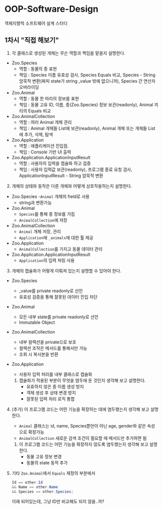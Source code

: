 # OOP-Software-Design
객체지향적 소프트웨어 설계 스터디


## 1차시 "직접 해보기"
1. 각 클래스로 생성된 개체는 무슨 역할과 책임을 맡을지 설명한다.

- Zoo.Species
    - 역할 : 동물의 종 표현
    - 책임 : Species 이름 유효성 검사, Species Equals 비교, Species - String 암묵적 변환(짜피 state가 string _value 밖에 없으니까), Species 간 연산자 오버라이딩 
- Zoo.Animal
    - 역할 : 동물 한 마리의 정보를 표현
    - 책임 : 동물 고유 ID, 이름, 종(Zoo.Species) 정보 보관(readonly), Animal 끼리의 Equals 비교
- Zoo.AnimalCollection
    - 역할 : 여러 Animal 개체 관리
    - 책임 : Animal 개체들 List에 보관(readonly), Animal 개체 또는 개체들 List에 추가, 삭제, 탐색
- Zoo.Application
    - 역할 : 애플리케이션 진입점.
    - 책임 : Console 기반 UI 출력
- Zoo.Application.ApplicationInputResult
    - 역할 : 사용자의 입력을 캡슐화 하고 검증
    - 책임 : 사용자 입력값 보관(readonly), 프로그램 종료 요청 검사, ApplicationInputResult - String 암묵적 변환

2. 개체의 상태와 동작은 다른 개체와 어떻게 상호작용하는지 설명한다.
- Zoo.Species
    -`Animal` 개체의 field로 사용
    - string과 변환가능
- Zoo.Animal
    - `Species`를 통해 종 정보를 가짐
    - `AnimalCollection`에 저장
- Zoo.AnimalCollection
    - `Animal` 개체 저장, 관리
    - `Application`에 `_animals`에 대한 툴 제공
- Zoo.Application
    - `AnimalCollection`를 가지고 동물 데이터 관리
- Zoo.Application.ApplicationInputResult
    - `Application`의 입력 처링 사용

3. 개체의 캡슐화가 어떻게 이뤄져 있는지 설명할 수 있어야 한다.
- Zoo.Species
    - _value를 private readonly로 선언
    - 유효성 검증을 통해 잘못된 데이터 진입 차단
- Zoo.Animal
    - 모든 내부 state를 private readonly로 선언
    - Immutable Object
- Zoo.AnimalCollection
    - 내부 컬렉션을 private으로 보호
    - 컬렉션 조작은 메서드를 통해서만 가능
    - 조회 시 복사본을 반환
- Zoo.Application
    - 사용자 입력 처리를 내부 클래스로 캡슐화

	1. 캡슐화가 적용된 부분이 무엇을 염두에 둔 것인지 생각해 보고 설명한다.
        - 유효하지 않은 종 이름 생성 방지
        - 객체 생성 후 상태 변경 방지
        - 잘못된 입력 처리 로직 통합
4. (추가) 이 프로그램 코드는 어떤 기능을 확장하는 데에 염두했는지 생각해 보고 설명한다.
    - `Animal` 클래스는 id, name, Species뿐만이 아닌 age, gender와 같은 속성으로 확장가능
    - `AnimalCollection` 새로운 검색 조건이 필요할 때 메서드만 추가하면 됨
	1. 이 프로그램 코드는 어떤 기능을 확장하지 않도록 염두했는지 생각해 보고 설명한다.
        - 동물 고유 정보 변경
        - 동물의 state 동적 추가

5. 기타
    `Zoo.Animal`에서 `Equals` 재정의 부분에서
    ```csharp
    Id == other.Id
    && Name == other.Name
    && Species == other.Species;
    ```
    이래 되어있는데, 그냥 ID만 비교해도 되지 않을..까?